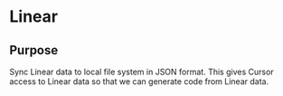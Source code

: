 # Linear

## Purpose

Sync Linear data to local file system in JSON format.
This gives Cursor access to Linear data so that we can generate code from Linear data.

